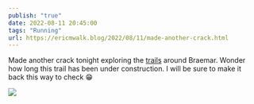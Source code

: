 ```yaml
---
publish: "true"
date: 2022-08-11 20:45:00
tags: "Running"
url: https://ericmwalk.blog/2022/08/11/made-another-crack.html
---
```


Made another crack tonight exploring the [trails](http://www.strava.com/activities/7623372037) around Braemar. Wonder how long this trail has been under construction. I will be sure to make it back this way to check 😁

![](https://ericmwalk.blog/uploads/2022/a4e6aee0ab.jpg)